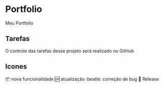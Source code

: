 # Portfolio

Meu Portfolio
## Tarefas

O controle das tarefas desse projeto será realizado no GitHub
## Icones

:package: nova funcionalidade
:up: atualização 
:beatle: correção de bug
:checkered_flag: Release